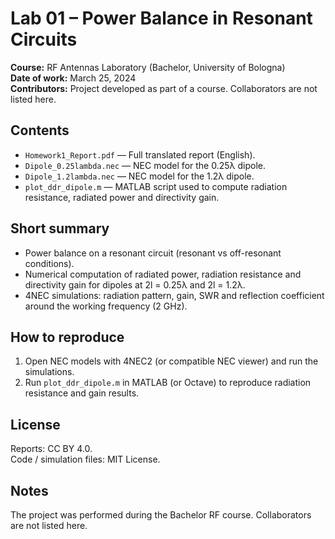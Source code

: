 # Lab 01 – Power Balance in Resonant Circuits

**Course:** RF Antennas Laboratory (Bachelor, University of Bologna)  
**Date of work:** March 25, 2024  
**Contributors:** Project developed as part of a course. Collaborators are not listed here.

## Contents
- `Homework1_Report.pdf` — Full translated report (English).  
- `Dipole_0.25lambda.nec` — NEC model for the 0.25λ dipole.  
- `Dipole_1.2lambda.nec` — NEC model for the 1.2λ dipole.  
- `plot_ddr_dipole.m` — MATLAB script used to compute radiation resistance, radiated power and directivity gain.

## Short summary
- Power balance on a resonant circuit (resonant vs off-resonant conditions).  
- Numerical computation of radiated power, radiation resistance and directivity gain for dipoles at 2l = 0.25λ and 2l = 1.2λ.  
- 4NEC simulations: radiation pattern, gain, SWR and reflection coefficient around the working frequency (2 GHz).

## How to reproduce
1. Open NEC models with 4NEC2 (or compatible NEC viewer) and run the simulations.  
2. Run `plot_ddr_dipole.m` in MATLAB (or Octave) to reproduce radiation resistance and gain results.

## License
Reports: CC BY 4.0.  
Code / simulation files: MIT License.

## Notes
The project was performed during the Bachelor RF course. Collaborators are not listed here.
